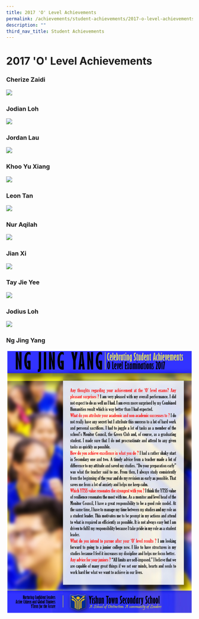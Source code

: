 ```yaml
---
title: 2017 'O' Level Achievements
permalink: /achievements/student-achievements/2017-o-level-achievements/
description: ""
third_nav_title: Student Achievements
---
```

# **2017 'O' Level Achievements**

### Cherize Zaidi

![](/images/786%20Cherlize%20Zaidi%202017%20(V11)%20(29%20October%202019)%20(Poster%20Effect%205)%20(A).jpg)

### Jodian Loh

![](/images/786%20Jodian%20Loh%202017%20(V11)%20(29%20October%202019)%20(Postet%20Effect)%20(A).jpg)

### Jordan Lau

![](/images/786%20Jordan%20Lau%202017%20(V11)%20(29%20October%202019)%20(Poster%20Effect)%20(A).jpg)

### Khoo Yu Xiang

![](/images/786%20Khoo%20Yu%20Xiang%202017%20(V11)%20(29%20October%202019)%20(Poster%20Effect)%20(A).jpg)

### Leon Tan

![](/images/786%20Leon%20Tan%202017%20(V11)%20(29%20October%202019)%20(Poster%20Effect)%20(A).jpg)


### Nur Aqilah

![](/images/786%20Nur%20Aqilah%202017%20(V11)%20(29%20October%202019)%20(Poster%20Effect)%20(A).jpg)


### Jian Xi

![](/images/786%20Jian%20Xi%202017%20(V11)%20(29%20October%202019)%20(Poster%20Effect)%20(A).jpg)


### Tay Jie Yee

![](/images/786%20Tay%20Jie%20Yee%202017%20(V11)%20(29%20October%202019)%20(Poster%20Effect)%20(A).jpg)

### Jodius Loh

![](/images/786%20Jodius%20Loh%202017%20(V11)%20(29%20October%202019)%20(Poster%20Effect)%20(A).jpg)


### Ng Jing Yang

![](/images/786%20Ng%20Jing%20Yang%202017%20(V11)%20(29%20October%202019)%20(Poster%20Effect)%20(A).jpg)